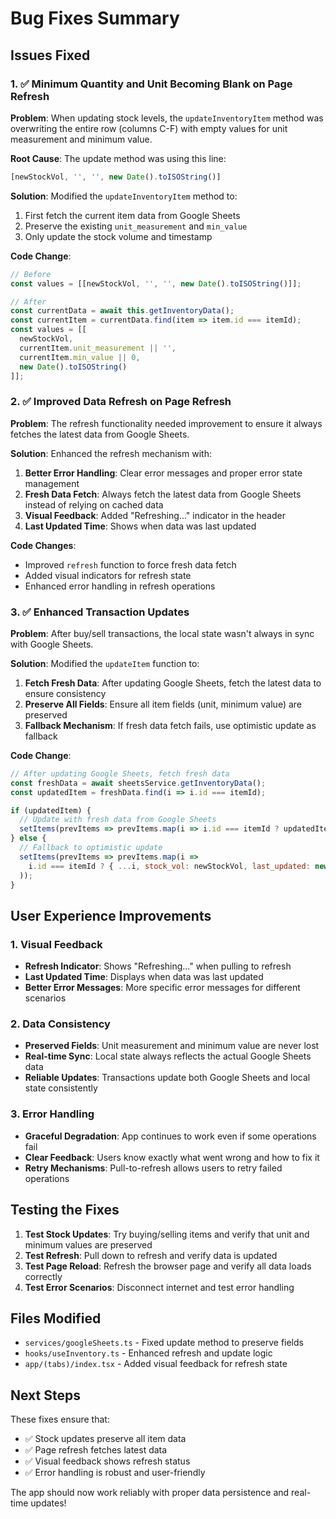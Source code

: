 # Bug Fixes Summary

## Issues Fixed

### 1. ✅ Minimum Quantity and Unit Becoming Blank on Page Refresh

**Problem**: When updating stock levels, the `updateInventoryItem` method was overwriting the entire row (columns C-F) with empty values for unit measurement and minimum value.

**Root Cause**: The update method was using this line:
```javascript
[newStockVol, '', '', new Date().toISOString()]
```

**Solution**: Modified the `updateInventoryItem` method to:
1. First fetch the current item data from Google Sheets
2. Preserve the existing `unit_measurement` and `min_value`
3. Only update the stock volume and timestamp

**Code Change**:
```javascript
// Before
const values = [[newStockVol, '', '', new Date().toISOString()]];

// After  
const currentData = await this.getInventoryData();
const currentItem = currentData.find(item => item.id === itemId);
const values = [[
  newStockVol, 
  currentItem.unit_measurement || '', 
  currentItem.min_value || 0, 
  new Date().toISOString()
]];
```

### 2. ✅ Improved Data Refresh on Page Refresh

**Problem**: The refresh functionality needed improvement to ensure it always fetches the latest data from Google Sheets.

**Solution**: Enhanced the refresh mechanism with:
1. **Better Error Handling**: Clear error messages and proper error state management
2. **Fresh Data Fetch**: Always fetch the latest data from Google Sheets instead of relying on cached data
3. **Visual Feedback**: Added "Refreshing..." indicator in the header
4. **Last Updated Time**: Shows when data was last updated

**Code Changes**:
- Improved `refresh` function to force fresh data fetch
- Added visual indicators for refresh state
- Enhanced error handling in refresh operations

### 3. ✅ Enhanced Transaction Updates

**Problem**: After buy/sell transactions, the local state wasn't always in sync with Google Sheets.

**Solution**: Modified the `updateItem` function to:
1. **Fetch Fresh Data**: After updating Google Sheets, fetch the latest data to ensure consistency
2. **Preserve All Fields**: Ensure all item fields (unit, minimum value) are preserved
3. **Fallback Mechanism**: If fresh data fetch fails, use optimistic update as fallback

**Code Change**:
```javascript
// After updating Google Sheets, fetch fresh data
const freshData = await sheetsService.getInventoryData();
const updatedItem = freshData.find(i => i.id === itemId);

if (updatedItem) {
  // Update with fresh data from Google Sheets
  setItems(prevItems => prevItems.map(i => i.id === itemId ? updatedItem : i));
} else {
  // Fallback to optimistic update
  setItems(prevItems => prevItems.map(i => 
    i.id === itemId ? { ...i, stock_vol: newStockVol, last_updated: new Date().toISOString() } : i
  ));
}
```

## User Experience Improvements

### 1. Visual Feedback
- **Refresh Indicator**: Shows "Refreshing..." when pulling to refresh
- **Last Updated Time**: Displays when data was last updated
- **Better Error Messages**: More specific error messages for different scenarios

### 2. Data Consistency
- **Preserved Fields**: Unit measurement and minimum value are never lost
- **Real-time Sync**: Local state always reflects the actual Google Sheets data
- **Reliable Updates**: Transactions update both Google Sheets and local state consistently

### 3. Error Handling
- **Graceful Degradation**: App continues to work even if some operations fail
- **Clear Feedback**: Users know exactly what went wrong and how to fix it
- **Retry Mechanisms**: Pull-to-refresh allows users to retry failed operations

## Testing the Fixes

1. **Test Stock Updates**: Try buying/selling items and verify that unit and minimum values are preserved
2. **Test Refresh**: Pull down to refresh and verify data is updated
3. **Test Page Reload**: Refresh the browser page and verify all data loads correctly
4. **Test Error Scenarios**: Disconnect internet and test error handling

## Files Modified

- `services/googleSheets.ts` - Fixed update method to preserve fields
- `hooks/useInventory.ts` - Enhanced refresh and update logic
- `app/(tabs)/index.tsx` - Added visual feedback for refresh state

## Next Steps

These fixes ensure that:
- ✅ Stock updates preserve all item data
- ✅ Page refresh fetches latest data
- ✅ Visual feedback shows refresh status
- ✅ Error handling is robust and user-friendly

The app should now work reliably with proper data persistence and real-time updates! 